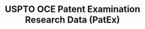 ---
layout: default
bigquery: https://console.cloud.google.com/bigquery?p=patents-public-data&d=uspto_oce_pair&page=dataset
citation: 'Graham, S. Marco, A., and Miller, A. (2015). “The USPTO Patent Examination
  Research Dataset: A Window on the Process of Patent Examination.”'
contributors: Graham, S. Marco, A., Miller, A.
cost: None
description: The latest version of PatEx (referred to below as the 2020 release) contains
  detailed information on nearly 11.9 million publicly-viewable provisional and non-provisional
  patent applications to the USPTO and over 4.6 million Patent Cooperation Treaty
  (PCT) applications. It is based on data that OCE downloaded from the Patent Examination
  Data System (PEDS) in April, 2021. The PEDS data are sourced from Public PAIR. The
  first time that OCE used PEDS as the basis of PatEx was for the 2019 release. We
  took the PEDS data and organized it into the familiar PatEx data files, which are
  based on the organization of the Public PAIR portal. The data files include information
  on each application’s characteristics, prosecution history, continuation history,
  claims of foreign priority, patent term adjustment history, publication history,
  and correspondence address information.
documentation: 'For the 2019 and later releases, new technical documentation is available
  https://www.uspto.gov/sites/default/files/documents/PatEx-2019-Technical-Doc.pdf


  A document describing the 2014-2017 data sets is available and can be cited as:
  Graham, Stuart J.H. and Marco, Alan C. and Miller, Richard, The USPTO Patent Examination
  Research Dataset: A Window on the Process of Patent Examination (November 30, 2015).
  Available at SSRN: https://ssrn.com/abstract=2702637.'
last_edit: Mon, 04 Apr 2022 19:06:22 GMT
location: https://www.uspto.gov/ip-policy/economic-research/research-datasets/patent-examination-research-dataset-public-pair
maintained_by: EconomicsData@uspto.gov
related_publications: https://ssrn.com/abstract=29956744, https://ssrn.com/abstract=2702637
schema_fields: '[''parent_country'', ''inventor_name_last'', ''appl_status_date'',
  ''child_application_number'', ''correspondence_postal_code'', ''patent_issue_date'',
  ''status_description'', ''examiner_name_last'', ''file_location'', ''correspondence_country_code'',
  ''disposal_type'', ''event_description'', ''confirm_number'', ''customer_number'',
  ''application_type'', ''correspondence_street_line_2'', ''examiner_id'', ''file_location_date'',
  ''correspondence_name_line_2'', ''correspondence_name_line_1'', ''continuation_type'',
  ''inventor_region_code'', ''examiner_art_unit'', ''correspondence_region_code'',
  ''uspc_class'', ''event_code'', ''wipo_pub_date'', ''filing_date'', ''parent_application_number'',
  ''correspondence_region_name'', ''inventor_name_middle'', ''application_number_pair'',
  ''correspondence_country_name'', ''foreign_parent_date'', ''atty_docket_number'',
  ''inventor_rank'', ''wipo_pub_number'', ''sequence_number'', ''patent_number'',
  ''application_number'', ''inventor_country_code'', ''invention_subject_matter'',
  ''earliest_pgpub_date'', ''foreign_parent_id'', ''parent_country_code'', ''inventor_country_name'',
  ''aia_first_to_file'', ''abandon_date'', ''appl_status_code'', ''inventor_address_type'',
  ''child_filing_date'', ''examiner_name_first'', ''correspondence_city'', ''status_code'',
  ''inventor_name_first'', ''small_entity_indicator'', ''recorded_date'', ''examiner_name_middle'',
  ''parent_filing_date'', ''earliest_pgpub_number'', ''correspondence_street_line_1'',
  ''uspc_subclass'', ''invention_title'']'
shortname: patex
tags:
- patents
- legal
- history
terms_of_use: 'USPTO’s online databases are not designed or intended to be a source
  for bulk downloads of USPTO data when accessed through the website’s interfaces.
  Individuals, companies, IP addresses, or blocks of IP addresses who, in effect,
  deny or decrease service by generating unusually high numbers of database accesses
  (searches, pages, or hits), whether generated manually or in an automated fashion,
  may be denied access to USPTO servers without notice.


  Bulk data products may be separately obtained from the USPTO, either for free or
  at the cost of dissemination. For details, see information on Electronic Bulk Data
  Products: https://www.uspto.gov/learning-and-resources/electronic-bulk-data-products'
title: USPTO OCE Patent Examination Research Data (PatEx)
uuid: 4342caa7-23af-420c-b2f6-6088f133df6a
---